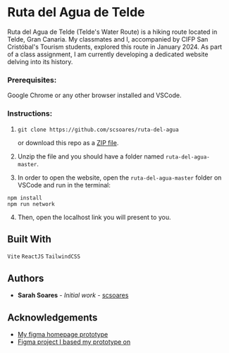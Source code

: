 # Ruta del Agua de Telde

Ruta del Agua de Telde (Telde's Water Route) is a hiking route located in Telde, Gran Canaria. My classmates and I, accompanied by CIFP San Cristóbal's Tourism students, explored this route in January 2024. As part of a class assignment, I am currently developing a dedicated website delving into its history.

### Prerequisites:

Google Chrome or any other browser installed and VSCode.

### Instructions:

1. ```
   git clone https://github.com/scsoares/ruta-del-agua
   ```

   or download this repo as a [ZIP file](https://github.com/scsoares/ruta-del-agua/archive/master.zip).

2. Unzip the file and you should have a folder named `ruta-del-agua-master`.

3. In order to open the website, open the `ruta-del-agua-master` folder on VSCode and run in the terminal:

```
npm install
npm run network
```

4. Then, open the localhost link you will present to you.
   
## Built With

`Vite` `ReactJS` `TailwindCSS`

## Authors

- **Sarah Soares** - _Initial work_ - [scsoares](https://github.com/scsoares)

## Acknowledgements

- [My figma homepage prototype](https://www.figma.com/file/sC9Y2U0xJYH7xFiKhLSpwm/S%C3%B8lve---Ecommerce-%26-Shop-Website---Webflow-Template-(Community)?type=design&node-id=0%3A1&mode=design&t=ZoTev2ri3er1kDJ1-1)
- [Figma project I based my prototype on](https://www.figma.com/community/file/1148897043876008548/slve-ecommerce-shop-website-webflow-template) 
